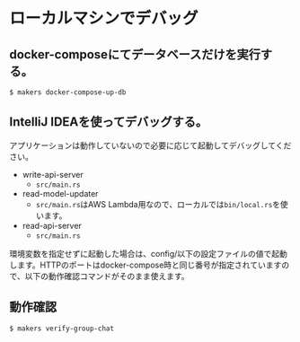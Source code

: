 # ローカルマシンでデバッグ

## docker-composeにてデータベースだけを実行する。

```shell
$ makers docker-compose-up-db
```

## IntelliJ IDEAを使ってデバッグする。

アプリケーションは動作していないので必要に応じて起動してデバッグしてください。

- write-api-server
    - `src/main.rs`
- read-model-updater
    - `src/main.rs`はAWS Lambda用なので、ローカルでは`bin/local.rs`を使います。
- read-api-server
    - `src/main.rs`

環境変数を指定せずに起動した場合は、config/以下の設定ファイルの値で起動します。HTTPのポートはdocker-compose時と同じ番号が指定されていますので、以下の動作確認コマンドがそのまま使えます。

## 動作確認

```shell
$ makers verify-group-chat
```
